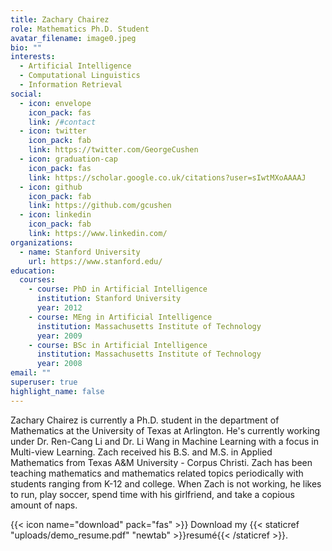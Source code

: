 ```yaml
---
title: Zachary Chairez
role: Mathematics Ph.D. Student
avatar_filename: image0.jpeg
bio: ""
interests:
  - Artificial Intelligence
  - Computational Linguistics
  - Information Retrieval
social:
  - icon: envelope
    icon_pack: fas
    link: /#contact
  - icon: twitter
    icon_pack: fab
    link: https://twitter.com/GeorgeCushen
  - icon: graduation-cap
    icon_pack: fas
    link: https://scholar.google.co.uk/citations?user=sIwtMXoAAAAJ
  - icon: github
    icon_pack: fab
    link: https://github.com/gcushen
  - icon: linkedin
    icon_pack: fab
    link: https://www.linkedin.com/
organizations:
  - name: Stanford University
    url: https://www.stanford.edu/
education:
  courses:
    - course: PhD in Artificial Intelligence
      institution: Stanford University
      year: 2012
    - course: MEng in Artificial Intelligence
      institution: Massachusetts Institute of Technology
      year: 2009
    - course: BSc in Artificial Intelligence
      institution: Massachusetts Institute of Technology
      year: 2008
email: ""
superuser: true
highlight_name: false
---
```

Zachary Chairez is currently a Ph.D. student in the department of Mathematics at the University of Texas at Arlington.  He's currently working under Dr. Ren-Cang Li and Dr. Li Wang in Machine Learning with a focus in Multi-view Learning.  Zach received his B.S. and M.S. in Applied Mathematics from Texas A&M University - Corpus Christi.  Zach has been teaching mathematics and mathematics related topics periodically with students ranging from K-12 and college.  When Zach is not working, he likes to run, play soccer, spend time with his girlfriend, and take a copious amount of naps.

{{< icon name="download" pack="fas" >}} Download my {{< staticref "uploads/demo_resume.pdf" "newtab" >}}resumé{{< /staticref >}}.